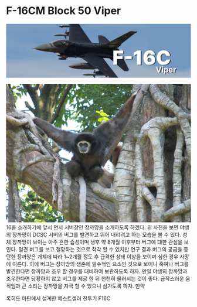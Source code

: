 # F-16CM Block 50 Viper
![](https://github.com/dcs-c/dcs-c.github.io/blob/main/docs/%EB%A7%A4%EB%89%B4%EC%96%BC/f16/images/F16_amraam2.png?raw=true)

![](https://github.com/dcs-c/dcs-c.github.io/blob/main/docs/%EB%A7%A4%EB%89%B4%EC%96%BC/f16/images/White-handed_Gibbon.jpg?raw=true)
16을 소개하기에 앞서 먼서 서버장인 장까망을 소개하도록 하겠다. 위 사진을 보면 야생의 장까망이 DCSC 서버의 버그를 발견하고 뛰어 내리려고 하는 모습을 볼 수 있다. 성체 장까망이 보이는 아주 흔한 습성이며 생후 약 8개월 이후부터 버그에 대한 관심을 보인다. 일견 버그를 보고 절망하는 것으로 착각 할 수 있지만 연구 결과 버그의 공급을 중단한 장까망은 개체에 따라 1~2개월 정도 후 급격한 상태 이상을 보이며 심한 경우 사망에 이른다. 이에 버그는 장까망의 생존에 필수적인 요소인 것으로 보이니 혹여나 버그를 발견한다면 장까망과 조우 할 경우를 대비하여 보관하도록 하자.
만일 야생의 장까망과 조우한다면 당황하지 않고 버그를 제공 한 뒤 천천히 물러서는 것이 좋다. 급작스러운 움직임과 큰 소리는 장까망을 자극 할 수 있으니 삼가도록 하자.
만약 





록히드 마틴에서 설계한 베스트셀러 전투기 F16C
